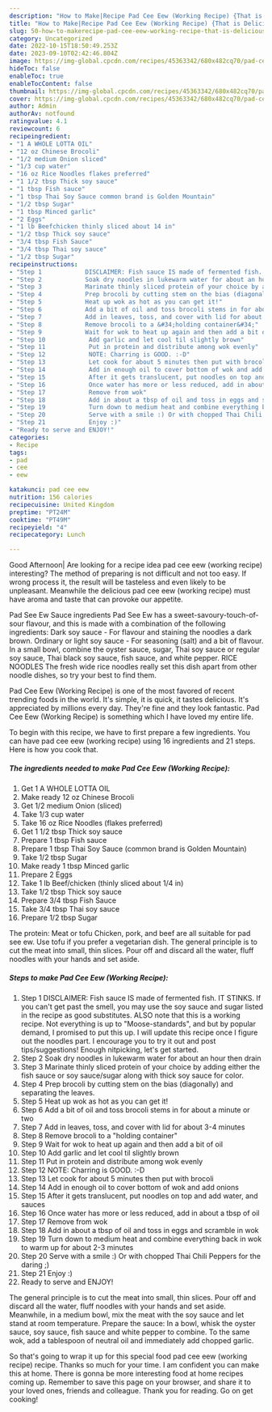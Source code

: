 ```yaml
---
description: "How to Make|Recipe Pad Cee Eew (Working Recipe) {That is Delicious"
title: "How to Make|Recipe Pad Cee Eew (Working Recipe) {That is Delicious"
slug: 50-how-to-makerecipe-pad-cee-eew-working-recipe-that-is-delicious
category: Uncategorized
date: 2022-10-15T18:50:49.253Z
date: 2023-09-10T02:42:46.804Z
image: https://img-global.cpcdn.com/recipes/45363342/680x482cq70/pad-cee-eew-working-recipe-recipe-main-photo.jpg
hideToc: false
enableToc: true
enableTocContent: false
thumbnail: https://img-global.cpcdn.com/recipes/45363342/680x482cq70/pad-cee-eew-working-recipe-recipe-main-photo.jpg
cover: https://img-global.cpcdn.com/recipes/45363342/680x482cq70/pad-cee-eew-working-recipe-recipe-main-photo.jpg
author: Admin
authorAv: notfound
ratingvalue: 4.1
reviewcount: 6
recipeingredient:
- "1 A WHOLE LOTTA OIL"
- "12 oz Chinese Brocoli"
- "1/2 medium Onion sliced"
- "1/3 cup water"
- "16 oz Rice Noodles flakes preferred"
- "1 1/2 tbsp Thick soy sauce"
- "1 tbsp Fish sauce"
- "1 tbsp Thai Soy Sauce common brand is Golden Mountain"
- "1/2 tbsp Sugar"
- "1 tbsp Minced garlic"
- "2 Eggs"
- "1 lb Beefchicken thinly sliced about 14 in"
- "1/2 tbsp Thick soy sauce"
- "3/4 tbsp Fish Sauce"
- "3/4 tbsp Thai soy sauce"
- "1/2 tbsp Sugar"
recipeinstructions:
- "Step 1            DISCLAIMER: Fish sauce IS made of fermented fish. IT STINKS. If you can&#39;t get past the smell, you may use the soy sauce and sugar listed in the recipe as good substitutes. ALSO note that this is a working recipe. Not everything is up to &#34;Moose-standards&#34;, and but by popular demand, I promised to put this up. I will update this recipe once I figure out the noodles part. I encourage you to try it out and post tips/suggestions! Enough nitpicking, let&#39;s get started."
- "Step 2            Soak dry noodles in lukewarm water for about an hour then drain"
- "Step 3            Marinate thinly sliced protein of your choice by adding either the fish sauce or soy sauce/sugar along with thick soy sauce for color."
- "Step 4            Prep brocoli by cutting stem on the bias (diagonally) and separating the leaves."
- "Step 5            Heat up wok as hot as you can get it!"
- "Step 6            Add a bit of oil and toss brocoli stems in for about a minute or two"
- "Step 7            Add in leaves, toss, and cover with lid for about 3-4 minutes"
- "Step 8            Remove brocoli to a &#34;holding container&#34;"
- "Step 9            Wait for wok to heat up again and then add a bit of oil"
- "Step 10            Add garlic and let cool til slightly brown"
- "Step 11            Put in protein and distribute among wok evenly"
- "Step 12            NOTE: Charring is GOOD. :-D"
- "Step 13            Let cook for about 5 minutes then put with brocoli"
- "Step 14            Add in enough oil to cover bottom of wok and add onions"
- "Step 15            After it gets translucent, put noodles on top and add water, and sauces"
- "Step 16            Once water has more or less reduced, add in about a tbsp of oil"
- "Step 17            Remove from wok"
- "Step 18            Add in about a tbsp of oil and toss in eggs and scramble in wok"
- "Step 19            Turn down to medium heat and combine everything back in wok to warm up for about 2-3 minutes"
- "Step 20            Serve with a smile :) Or with chopped Thai Chili Peppers for the daring ;)"
- "Step 21            Enjoy :)"
- "Ready to serve and ENJOY!"
categories:
- Recipe
tags:
- pad
- cee
- eew

katakunci: pad cee eew 
nutrition: 156 calories
recipecuisine: United Kingdom
preptime: "PT24M"
cooktime: "PT49M"
recipeyield: "4"
recipecategory: Lunch

---
```



Good Afternoon| Are looking for a recipe idea pad cee eew (working recipe) interesting? The method of preparing is not difficult and not too easy. If wrong process it, the result will be tasteless and even likely to be unpleasant. Meanwhile the delicious pad cee eew (working recipe) must have aroma and taste that can provoke our appetite.





Pad See Ew Sauce ingredients Pad See Ew has a sweet-savoury-touch-of-sour flavour, and this is made with a combination of the following ingredients: Dark soy sauce - For flavour and staining the noodles a dark brown. Ordinary or light soy sauce - For seasoning (salt) and a bit of flavour. In a small bowl, combine the oyster sauce, sugar, Thai soy sauce or regular soy sauce, Thai black soy sauce, fish sauce, and white pepper. RICE NOODLES The fresh wide rice noodles really set this dish apart from other noodle dishes, so try your best to find them.

Pad Cee Eew (Working Recipe) is one of the most favored of recent trending foods in the world. It's simple, it is quick, it tastes delicious. It's appreciated by millions every day. They're fine and they look fantastic. Pad Cee Eew (Working Recipe) is something which I have loved my entire life.


To begin with this recipe, we have to first prepare a few ingredients. You can have pad cee eew (working recipe) using 16 ingredients and 21 steps. Here is how you cook that.

<!--inarticleads1-->

##### The ingredients needed to make Pad Cee Eew (Working Recipe):

1. Get 1 A WHOLE LOTTA OIL
1. Make ready 12 oz Chinese Brocoli
1. Get 1/2 medium Onion (sliced)
1. Take 1/3 cup water
1. Take 16 oz Rice Noodles (flakes preferred)
1. Get 1 1/2 tbsp Thick soy sauce
1. Prepare 1 tbsp Fish sauce
1. Prepare 1 tbsp Thai Soy Sauce (common brand is Golden Mountain)
1. Take 1/2 tbsp Sugar
1. Make ready 1 tbsp Minced garlic
1. Prepare 2 Eggs
1. Take 1 lb Beef/chicken (thinly sliced about 1/4 in)
1. Take 1/2 tbsp Thick soy sauce
1. Prepare 3/4 tbsp Fish Sauce
1. Take 3/4 tbsp Thai soy sauce
1. Prepare 1/2 tbsp Sugar


The protein: Meat or tofu Chicken, pork, and beef are all suitable for pad see ew. Use tofu if you prefer a vegetarian dish. The general principle is to cut the meat into small, thin slices. Pour off and discard all the water, fluff noodles with your hands and set aside. 

<!--inarticleads2-->

##### Steps to make Pad Cee Eew (Working Recipe):

1. Step 1            DISCLAIMER: Fish sauce IS made of fermented fish. IT STINKS. If you can&#39;t get past the smell, you may use the soy sauce and sugar listed in the recipe as good substitutes. ALSO note that this is a working recipe. Not everything is up to &#34;Moose-standards&#34;, and but by popular demand, I promised to put this up. I will update this recipe once I figure out the noodles part. I encourage you to try it out and post tips/suggestions! Enough nitpicking, let&#39;s get started.
1. Step 2            Soak dry noodles in lukewarm water for about an hour then drain
1. Step 3            Marinate thinly sliced protein of your choice by adding either the fish sauce or soy sauce/sugar along with thick soy sauce for color.
1. Step 4            Prep brocoli by cutting stem on the bias (diagonally) and separating the leaves.
1. Step 5            Heat up wok as hot as you can get it!
1. Step 6            Add a bit of oil and toss brocoli stems in for about a minute or two
1. Step 7            Add in leaves, toss, and cover with lid for about 3-4 minutes
1. Step 8            Remove brocoli to a &#34;holding container&#34;
1. Step 9            Wait for wok to heat up again and then add a bit of oil
1. Step 10            Add garlic and let cool til slightly brown
1. Step 11            Put in protein and distribute among wok evenly
1. Step 12            NOTE: Charring is GOOD. :-D
1. Step 13            Let cook for about 5 minutes then put with brocoli
1. Step 14            Add in enough oil to cover bottom of wok and add onions
1. Step 15            After it gets translucent, put noodles on top and add water, and sauces
1. Step 16            Once water has more or less reduced, add in about a tbsp of oil
1. Step 17            Remove from wok
1. Step 18            Add in about a tbsp of oil and toss in eggs and scramble in wok
1. Step 19            Turn down to medium heat and combine everything back in wok to warm up for about 2-3 minutes
1. Step 20            Serve with a smile :) Or with chopped Thai Chili Peppers for the daring ;)
1. Step 21            Enjoy :)
1. Ready to serve and ENJOY!

The general principle is to cut the meat into small, thin slices. Pour off and discard all the water, fluff noodles with your hands and set aside. Meanwhile, in a medium bowl, mix the meat with the soy sauce and let stand at room temperature. Prepare the sauce: In a bowl, whisk the oyster sauce, soy sauce, fish sauce and white pepper to combine. To the same wok, add a tablespoon of neutral oil and immediately add chopped garlic. 

So that's going to wrap it up for this special food pad cee eew (working recipe) recipe. Thanks so much for your time. I am confident you can make this at home. There is gonna be more interesting food at home recipes coming up. Remember to save this page on your browser, and share it to your loved ones, friends and colleague. Thank you for reading. Go on get cooking!
